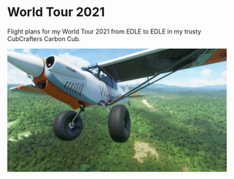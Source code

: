 # World Tour 2021
Flight plans for my World Tour 2021 from EDLE to EDLE in my trusty CubCrafters Carbon Cub.

![Emitter Mesh](images/20210725191457_1.jpg)
